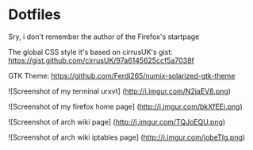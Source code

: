 # Dotfiles

Sry, i don't remember the author of the Firefox's startpage

The global CSS style it's based on cirrusUK's gist: https://gist.github.com/cirrusUK/97a6145625ccf5a7038f

GTK Theme: https://github.com/Ferdi265/numix-solarized-gtk-theme

![Screenshot of my terminal urxvt] (http://i.imgur.com/N2jaEV8.png)

![Screenshot of my firefox home page] (http://i.imgur.com/bkXfEEi.png)

![Screenshot of arch wiki page] (http://i.imgur.com/TQJoEQU.png)

![Screenshot of arch wiki iptables page] (http://i.imgur.com/jobeTIg.png)
